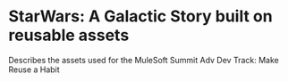 # StarWars: A Galactic Story built on reusable assets

Describes the assets used for the MuleSoft Summit Adv Dev Track: Make Reuse a Habit
